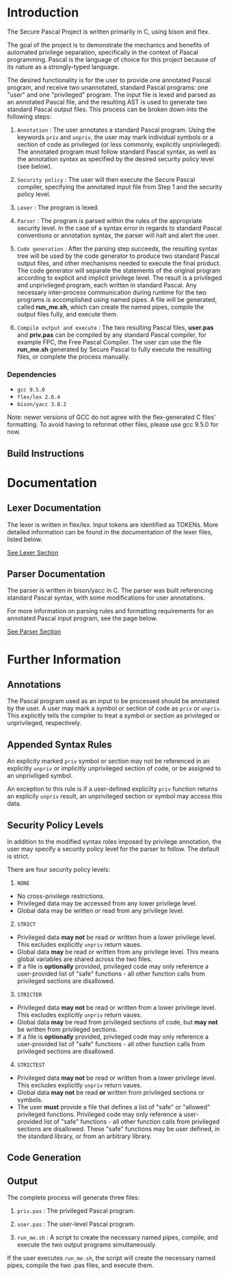 # Introduction

The Secure Pascal Project is written primarily in C, using bison and flex.

The goal of the project is to demonstrate the mechanics and benefits of automated privilege separation, specifically in the context of Pascal programming. Pascal is the language of choice for this project because of its nature as a strongly-typed language.

The desired functionality is for the user to provide one annotated Pascal program, and receive two unannotated, standard Pascal programs: one "user" and one "privileged" program. The input file is lexed and parsed as an annotated Pascal file, and the resulting AST is used to generate two standard Pascal output files. This process can be broken down into the following steps:

1. `Annotation` : The user annotates a standard Pascal program. Using the keywords `priv` and `unpriv`, the user may mark individual symbols or a section of code as privileged (or less commonly, explicitly unprivileged). The annotated program must follow standard Pascal syntax, as well as the annotation syntax as specified by the desired security policy level (see below).

2. `Security policy` : The user will then execute the Secure Pascal compiler, specifying the annotated input file from Step 1 and the security policy level. 

3. `Lexer` : The program is lexed.

4. `Parser` : The program is parsed within the rules of the appropriate security level. In the case of a syntax error in regards to standard Pascal conventions or annotation syntax, the parser will halt and alert the user.

5. `Code generation` : After the parsing step succeeds, the resulting syntax tree will be used by the code generator to produce two standard Pascal output files, and other mechanisms needed to execute the final product. The code generator will separate the statements of the original program according to explicit and implicit privilege level. The result is a privileged and unprivileged program, each written in standard Pascal. Any necessary inter-process communication during runtime for the two programs is accomplished using named pipes. A file will be generated, called **run_me.sh**, which can create the named pipes, compile the output files fully, and execute them. 

6. `Compile output and execute` : The two resulting Pascal files, **user.pas** and **priv.pas** can be compiled by any standard Pascal compiler, for example FPC, the Free Pascal Compiler. The user can use the file **run_me.sh** generated by Secure Pascal to fully execute the resulting files, or complete the process manually.

### Dependencies

* `gcc 9.5.0`
* `flex/lex 2.6.4`
* `bison/yacc 3.8.2`

Note: newer versions of GCC do not agree with the flex-generated C files' formatting. To avoid having to reformat other files, please use gcc 9.5.0 for now.

## Build Instructions

# Documentation

## Lexer Documentation

The lexer is written in flex/lex. Input tokens are identified as TOKENs. More detailed information can be found in the documentation of the lexer files, listed below.

[See Lexer Section](lexer.md)

## Parser Documentation

The parser is written in bison/yacc in C. The parser was built referencing standard Pascal syntax, with some modifications for user annotations.

For more information on parsing rules and formatting requirements for an annotated Pascal input program, see the page below.

[See Parser Section](parser.md)

# Further Information

## Annotations

The Pascal program used as an input to be processed should be annotated by the user. A user may mark a symbol or section of code as `priv` or `unpriv`. This explicitly tells the compiler to treat a symbol or section as privileged or unprivileged, respectively.

## Appended Syntax Rules

An explicity marked `priv` symbol or section may not be referenced in an explicitly `unpriv` or implicitly unprivileged section of code, or be assigned to an unpriviliged symbol. 

An exception to this rule is if a user-defined explicilty `priv` function returns an explicily `unpriv` result, an unprivileged section or symbol may access this data.

## Security Policy Levels

In addition to the modified syntax roles imposed by privilege annotation, the user may specify a security policy level for the parser to follow. The default is strict. 

There are four security policy levels:
1. `NONE` 
* No cross-privilege restrictions. 
* Privileged data may be accessed from any lower privilege level. 
* Global data may be written or read from any privilege level.

2. `STRICT`  
* Privileged data **may not** be read or written from a lower privilege level. This excludes explicitly `unpriv` return vaues. 
* Global data **may** be read or written from any privilege level. This means global variables are shared across the two files. 
* If a file is **optionally** provided, privileged code may only reference a user-provided list of "safe" functions - all other function calls from privileged sections are disallowed.

3. `STRICTER` 
* Privileged data **may not** be read or written from a lower privilege level. This excludes explicitly `unpriv` return vaues. 
* Global data **may** be read from privileged sections of code, but **may not** be written from privileged sections. 
* If a file is **optionally** provided, privileged code may only reference a user-provided list of "safe" functions - all other function calls from privileged sections are disallowed.

4. `STRICTEST` 
* Privileged data **may not** be read or written from a lower privilege level. This excludes explicitly `unpriv` return vaues. 
* Global data **may not** be read **or** written from privileged sections or symbols. 
* The user **must** provide a file that defines a list of "safe" or "allowed" privileged functions. Privileged code may only reference a user-provided list of "safe" functions - all other function calls from privileged sections are disallowed. These "safe" functions may be user defined, in the standard library, or from an arbitrary library.

## Code Generation

## Output

The complete process will generate three files: 
1. `priv.pas` : The privileged Pascal program.

2. `user.pas` : The user-level Pascal program.

3. `run_me.sh` : A script to create the necessary named pipes, compile, and execute the two output programs simultaneously.

If the user executes `run_me.sh`, the script will create the necessary named pipes, compile the two .pas files, and execute them.
